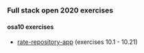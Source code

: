 ### Full stack open 2020 exercises

#### osa10 exercises

* [rate-repository-app](https://github.com/emakipa/rate-repository-app) (exercises 10.1 - 10.21)
